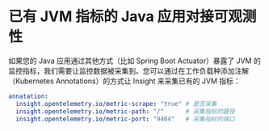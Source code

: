 # 已有 JVM 指标的 Java 应用对接可观测性

如果您的 Java 应用通过其他方式（比如 Spring Boot Actuator）暴露了 JVM 的监控指标，我们需要让监控数据被采集到。您可以通过在工作负载种添加注解（Kubernetes Annotations）的方式让 Insight 来采集已有的 JVM 指标：

```yaml
annatation: 
  insight.opentelemetry.io/metric-scrape: "true" # 是否采集
  insight.opentelemetry.io/metric-path: "/"      # 采集指标的路径
  insight.opentelemetry.io/metric-port: "9464"   # 采集指标的端口
```